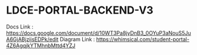 # LDCE-PORTAL-BACKEND-V3


Docs Link : https://docs.google.com/document/d/10WT3Pa8jyDnB3_0OYuP3aNouS5JuA6GjABjzijsEDPk/edit
Diagram Link : https://whimsical.com/student-portal-4Z6AgqjkYTMhnbMttd4YZJ
